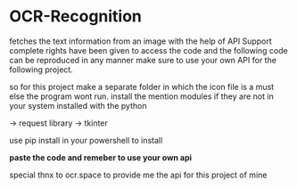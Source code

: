 # OCR-Recognition
fetches the text information from an image with the help of API Support 
complete rights have been given to access the code and the following code can be reproduced in any 
manner make sure to use your own API for the following project.

so for this project 
make a separate folder in which the icon file is a must else the program wont run.
install the mention modules if they are not in your system installed with the python

-> request library
-> tkinter

use pip install in your powershell to install

**paste the code and remeber to use your own api**

special thnx to ocr.space to provide me the api for this project of mine

